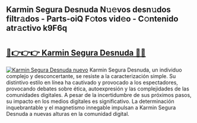 ## Karmin Segura Desnuda N𝚞𝚎vos desn𝚞dos filtr𝚊dos - Parts-oiQ F𝚘tos vid𝚎o - C𝚘ntenido atr𝚊ctivo k9F6q

# <h2><a href="http://mbc5gm.tromn.icu/?c=Karmin+Segura+Desnuda">🔗👉👉👉 Karmin Segura Desnuda 🔗🔗</a></h2>

[![Karmin Segura Desnuda nuevo](https://i.imgur.com/pEAQMta.gif)](http://mbc5gm.tromn.icu/?c=Karmin+Segura+Desnuda)
Karmin Segura Desnuda, un individuo complejo y desconcertante, se resiste a la caracterización simple. Su distintivo estilo en línea ha cautivado y provocado a los espectadores, provocando debates sobre ética, autoexpresión y las complejidades de las comunidades digitales. A pesar de la incertidumbre de sus próximos pasos, su impacto en los medios digitales es significativo. La determinación inquebrantable y el magnetismo innegable impulsan a Karmin Segura Desnuda a nuevas alturas en la comunidad digital.
